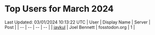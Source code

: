 # Top Users for March 2024
Last Updated: 03/01/2024 10:13:22 UTC
| User | Display Name | Server | Post |
| -- | -- | -- | -- |
| [jaykul](https://fosstodon.org/@jaykul) | Joel Bennett | fosstodon.org | 1 |
